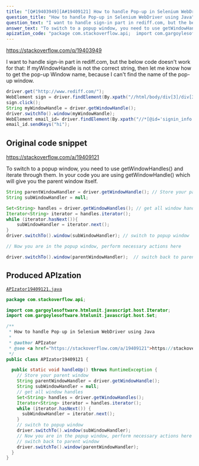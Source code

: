 ```yaml
---
title: "[Q#19403949][A#19409121] How to handle Pop-up in Selenium WebDriver using Java"
question_title: "How to handle Pop-up in Selenium WebDriver using Java"
question_text: "I want to handle sign-in part in rediff.com, but the below code doesn't work for that: If myWindowHandle is not the correct string, then let me know how to get the pop-up Window name, because I can't find the name of the pop-up window."
answer_text: "To switch to a popup window, you need to use getWindowHandles() and iterate through them. In your code you are using getWindowHandle() which will give you the parent window itself."
apization_code: "package com.stackoverflow.api;  import com.gargoylesoftware.htmlunit.javascript.host.Iterator; import com.gargoylesoftware.htmlunit.javascript.host.Set;  /**  * How to handle Pop-up in Selenium WebDriver using Java  *  * @author APIzator  * @see <a href=\"https://stackoverflow.com/a/19409121\">https://stackoverflow.com/a/19409121</a>  */ public class APIzator19409121 {    public static void handleUp() throws RuntimeException {     // Store your parent window     String parentWindowHandler = driver.getWindowHandle();     String subWindowHandler = null;     // get all window handles     Set<String> handles = driver.getWindowHandles();     Iterator<String> iterator = handles.iterator();     while (iterator.hasNext()) {       subWindowHandler = iterator.next();     }     // switch to popup window     driver.switchTo().window(subWindowHandler);     // Now you are in the popup window, perform necessary actions here     // switch back to parent window     driver.switchTo().window(parentWindowHandler);   } }"
---
```


https://stackoverflow.com/q/19403949

I want to handle sign-in part in rediff.com, but the below code doesn&#x27;t work for that:
If myWindowHandle is not the correct string, then let me know how to get the pop-up Window name, because I can&#x27;t find the name of the pop-up window.


```java
driver.get("http://www.rediff.com/");
WebElement sign = driver.findElement(By.xpath("//html/body/div[3]/div[3]/span[4]/span/a"));
sign.click();
String myWindowHandle = driver.getWindowHandle();
driver.switchTo().window(myWindowHandle);
WebElement email_id= driver.findElement(By.xpath("//*[@id='signin_info']/a[1]"));
email_id.sendKeys("hi");
```


## Original code snippet

https://stackoverflow.com/a/19409121

To switch to a popup window, you need to use getWindowHandles() and iterate through them.
In your code you are using getWindowHandle() which will give you the parent window itself.

```java
String parentWindowHandler = driver.getWindowHandle(); // Store your parent window
String subWindowHandler = null;

Set<String> handles = driver.getWindowHandles(); // get all window handles
Iterator<String> iterator = handles.iterator();
while (iterator.hasNext()){
    subWindowHandler = iterator.next();
}
driver.switchTo().window(subWindowHandler); // switch to popup window

// Now you are in the popup window, perform necessary actions here

driver.switchTo().window(parentWindowHandler);  // switch back to parent window
```

## Produced APIzation

[`APIzator19409121.java`](https://github.com/pasqualesalza/apization-temp-data/raw/master/apizations/java/APIzator19409121.java)

```java
package com.stackoverflow.api;

import com.gargoylesoftware.htmlunit.javascript.host.Iterator;
import com.gargoylesoftware.htmlunit.javascript.host.Set;

/**
 * How to handle Pop-up in Selenium WebDriver using Java
 *
 * @author APIzator
 * @see <a href="https://stackoverflow.com/a/19409121">https://stackoverflow.com/a/19409121</a>
 */
public class APIzator19409121 {

  public static void handleUp() throws RuntimeException {
    // Store your parent window
    String parentWindowHandler = driver.getWindowHandle();
    String subWindowHandler = null;
    // get all window handles
    Set<String> handles = driver.getWindowHandles();
    Iterator<String> iterator = handles.iterator();
    while (iterator.hasNext()) {
      subWindowHandler = iterator.next();
    }
    // switch to popup window
    driver.switchTo().window(subWindowHandler);
    // Now you are in the popup window, perform necessary actions here
    // switch back to parent window
    driver.switchTo().window(parentWindowHandler);
  }
}

```